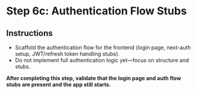# Step 6c: Authentication Flow Stubs

## Instructions

- Scaffold the authentication flow for the frontend (login page, next-auth setup, JWT/refresh token handling stubs).
- Do not implement full authentication logic yet—focus on structure and stubs.

**After completing this step, validate that the login page and auth flow stubs are present and the app still starts.**
